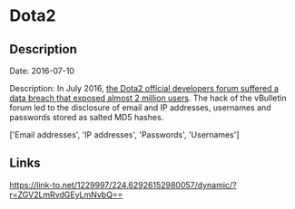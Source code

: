 # Dota2

## Description

Date: 2016-07-10

Description:
In July 2016, <a href="https://news.softpedia.com/news/data-of-nearly-2-million-users-exposed-in-dota2-forum-hack-507162.shtml" target="_blank" rel="noopener">the Dota2 official developers forum suffered a data breach that exposed almost 2 million users</a>. The hack of the vBulletin forum led to the disclosure of email and IP addresses, usernames and passwords stored as salted MD5 hashes.


['Email addresses', 'IP addresses', 'Passwords', 'Usernames']

## Links

https://link-to.net/1229997/224.62926152980057/dynamic/?r=ZGV2LmRvdGEyLmNvbQ==